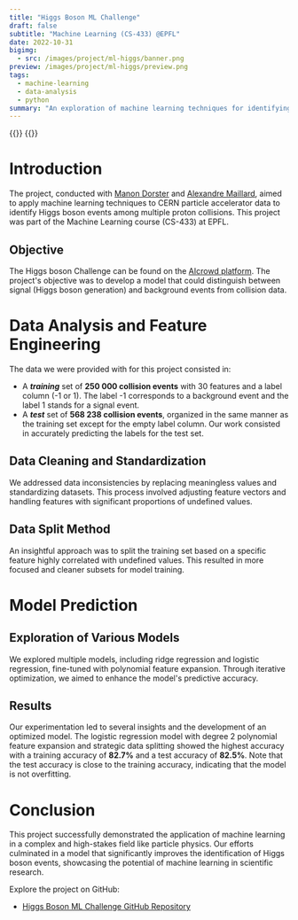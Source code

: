 ```yaml
---
title: "Higgs Boson ML Challenge"
draft: false
subtitle: "Machine Learning (CS-433) @EPFL"
date: 2022-10-31
bigimg:
  - src: /images/project/ml-higgs/banner.png
preview: /images/project/ml-higgs/preview.png
tags:
  - machine-learning
  - data-analysis
  - python
summary: "An exploration of machine learning techniques for identifying Higgs boson generation events in CERN particle accelerator data."
---
```


{{<link href="https://github.com/antoninfaure/ML-higgs" class="btn btn-cyan my-3" target="_blank" inner="GitHub Repository">}}
{{<link href="/docs/project/ml-higgs/Report_Project1.pdf" class="btn btn-red my-3" target="_blank" inner="Report">}}

# Introduction

The project, conducted with [Manon Dorster](https://github.com/AlexMlld) and [Alexandre Maillard](https://github.com/AlexMlld), aimed to apply machine learning techniques to CERN particle accelerator data to identify Higgs boson events among multiple proton collisions. This project was part of the Machine Learning course (CS-433) at EPFL.

## Objective

The Higgs boson Challenge can be found on the [AIcrowd platform](https://www.aicrowd.com/challenges/epfl-machine-learning-project-1).
The project's objective was to develop a model that could distinguish between signal (Higgs boson generation) and background events from collision data.

# Data Analysis and Feature Engineering

The data we were provided with for this project consisted in:
- A ***training*** set of **250 000 collision events** with 30
features and a label column (-1 or 1). The label -1
corresponds to a background event and the label 1
stands for a signal event.
- A ***test*** set of **568 238 collision events**, organized in the same
manner as the training set except for the empty label
column. Our work consisted in accurately predicting
the labels for the test set.


## Data Cleaning and Standardization

We addressed data inconsistencies by replacing meaningless values and standardizing datasets. This process involved adjusting feature vectors and handling features with significant proportions of undefined values.

## Data Split Method

An insightful approach was to split the training set based on a specific feature highly correlated with undefined values. This resulted in more focused and cleaner subsets for model training.

# Model Prediction

## Exploration of Various Models

We explored multiple models, including ridge regression and logistic regression, fine-tuned with polynomial feature expansion. Through iterative optimization, we aimed to enhance the model's predictive accuracy.

## Results

Our experimentation led to several insights and the development of an optimized model. The logistic regression model with degree 2 polynomial feature expansion and strategic data splitting showed the highest accuracy with a training accuracy of **82.7%** and a test accuracy of **82.5%**. Note that the test accuracy is close to the training accuracy, indicating that the model is not overfitting.

# Conclusion

This project successfully demonstrated the application of machine learning in a complex and high-stakes field like particle physics. Our efforts culminated in a model that significantly improves the identification of Higgs boson events, showcasing the potential of machine learning in scientific research.

Explore the project on GitHub:

- [Higgs Boson ML Challenge GitHub Repository](https://github.com/antoninfaure/ML-higgs)